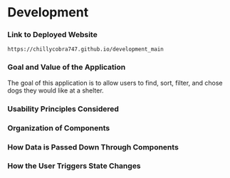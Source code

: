 # Development

### Link to Deployed Website
`https://chillycobra747.github.io/development_main`

### Goal and Value of the Application
The goal of this application is to allow users to find, sort, filter, and chose dogs they would like
at a shelter. 

### Usability Principles Considered

### Organization of Components

### How Data is Passed Down Through Components

### How the User Triggers State Changes


